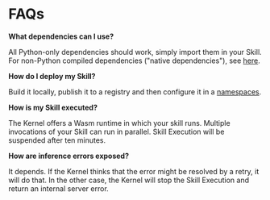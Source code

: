 # FAQs

**What dependencies can I use?**

All Python-only dependencies should work, simply import them in your Skill.
For non-Python compiled dependencies ("native dependencies"), see [here](https://pharia-skill.readthedocs.io/en/stable/03-core_concepts.html#wasm-component).

**How do I deploy my Skill?**

Build it locally, publish it to a registry and then configure it in a [namespaces](https://pharia-skill.readthedocs.io/en/stable/03-core_concepts.html#namespaces).

**How is my Skill executed?**

The Kernel offers a Wasm runtime in which your skill runs.
Multiple invocations of your Skill can run in parallel.
Skill Execution will be suspended after ten minutes.

**How are inference errors exposed?**

It depends. If the Kernel thinks that the error might be resolved by a retry, it will do that.
In the other case, the Kernel will stop the Skill Execution and return an internal server error.
